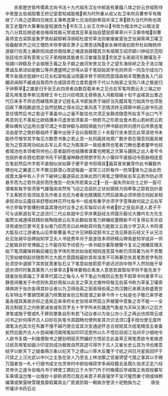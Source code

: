 <!-- { "loadSidebar": true } -->
　　余家歴世皆传儒素尤尚书法十九代祖东汉左中郎邕有篆籀八体之妙云世祖陈侍中景歴五伯祖陌蜀王府记室君知咸能楷俱为时所重从叔父右卫率府兵曹参军有隣继丁八体之迹第四兄缑氏主簿希逸第七兄洛阳尉希寂并深工草颇为当代所称也周宣王史籀作大篆秦始皇程邈改为书东汉上谷王次仲以书改为楷法仲之以楷法变为八分其后继迹者伯喈得其极元常或其亚草圣始自楚屈原章草兴于汉章帝楷则曹喜师宜古梁鹄皇象罗景赵嗣邯郸淳胡昭杜度穷草法则崔瑗崔寔张芝张昶索靖卫瓘卫恒羲献宋齐之间王僧防羊欣李镇东萧子云萧思话陶居永禅师唐初房乔杜如晦杨师道裴行俭髙士亷欧阳询虞世南陆柬之褚遂良薛稷其次有琅琊王绍宗颖川钟绍京范阳张廷珪亦深有意焉父兄子弟相继其能者东汉崔瑗及寔农张芝与弟昶河东魏瓘及子恒頴川钟繇及子会琅琊王羲之及子献之曲河宋景文及子之望东海徐峤之及子浩兰陵萧诚及弟谅如是数公等并遭盛明之世得从容于笔砚始其学也则师资一同及尔成功乃菁华各擅亦犹緑叶红花长松翠柏虽沾雨露孕育于阴阳而盘错森梢丰茸艶逸各入门自媚讵闻相不臧或自我而作古或因竒而立度若盛传于代以为贻家之宝则八体之极是归乎钟蔡草之雄是归乎张王此四贤者自数百载来未之见也右军笔阵图云夫三端之妙莫先用笔昔李斯见周穆王书七日兴叹哂其无骨蔡邕入鸿都观碣十旬不返嗟其出羣近代已来多不师古而縁情弃道才记姓名夫书匪独贵于端好当先籍其笔力始其作也须急回疾下鹰视鹏逝信之自然犹鳞之得水羽之乘风髙下恣情流转无碍蔡中郎云欲书先适意任情然后书之若迫于事虽中山之毫不能佳也次须正坐静虑随意所拟言不出口气不再息则无不善矣比欲结搆未可虚发皆须象其一物若鸟之形若虫食木若山若树若云若雾纵横有记运用合度可谓之书昔钟繇与胡昭俱能为行押书繇初师刘德升后传蔡邕笔法由是学之致妙繇临终于囊中出授子会曰我精思三十余载行坐未尝忘此常读他书未能终尽惟学其字每见方数悉书象之若止息一处则画其地周广数步若在寝息则画其被皆为之穿其用功如此右军云夫书之为取类非一故纸者阵也笔者刀矟也墨者鍪甲也砚者城池也本领者将帅也心意者副将也结搆者谋畧也飏笔之次第与趯挑之出入者号令也屈折者杀戮也若欲书先干研墨凝神静虑预想字形大小偃仰平直振动令筋脉相连意在笔前然后作字若平直相似状如算子便不是书但得其画耳昔宋翼常作此书翼繇外甥也叱之翼遂三年不敢见繇潜心改迹每画一波常三过折每作一防常锋为之由此而成晋太康中有人于许下破钟公墓遂获此法审此而行用笔之理明矣右军云若作防必须悬手而为之若作波折而伤曳忽一防失所若美女之一目一画失所如壮士之折一股可谓难矣每字皆须骨气雄强奕奕然有飞动之态屈折之状如钢铁为钩牵掣之踪若劲针直下主客胜负皆须姑息先作者主也后为者客也既搆筋力然后装束必须举措合则起发相承轻浓似云露往来舒卷如林花开吐每书一纸或有重字亦须字字意殊故何延之云右军书兰亭每字皆搆别体盖其理也时议多之右军每叹曰夫书者妙之技自非逹人君子不可与谈斯道右军之迹流行二代众矣就中兰亭序黄庭经太师箴乐毅论大雅吟东方先生画赞文咸遇得其精妙故陶隐居云右军此数帖皆笔力鲜媚纸墨精新不可复得右军亦自讶焉或他日更书无复似者乃叹而言曰此神助耳何我力能致又云我少学卫夫人书将谓大能及过江游诸名山见李斯曹喜书之许见钟繇梁鹄书又之洛见蔡邕石经又于从兄洽处见张昶华岳碑始知学卫夫人书徒费年月于是遂改本师研精众碑焉是知学成非一师之能致非好竒博蓺之士不能存知予顷尝为一体书赋亦畧陈梗槩今复论之用臻其理夫始下笔须藏锋转腕前缓后急字体形势状如虫蛇相钩连意莫令断仍须简畧为尚不贵繁冗至如棱侧起伏随势所立大抵方意圆规最妙其有误发不可再摹恐失其笔势若字有防处须空中退掷下其势犹髙峯坠石又下笔意如放箭箭不欲迟迟则中物不入然则施于草迹亦须时时象其篆势八分章草古等体要相合离发人意思若直取俗字则不能先发于牋毫张伯英偏工于章草代莫过之每与人书下笔必为楷则云怱怱不假草书何者草不以静思闲雅发于中虑则失其妙用矣以此言之草法尤难仲将每见伯英书称为草圣卫瓘索靖俱效于张亦各得其妙议者以为卫得伯英之筋索得伯英之肉汉魏已来章法弥盛晋世右军特出不羣頴悟斯道乃除繁就省创立制度谓之新草今传十七帖是也子敬已来学者虽各擅其美故亦抑之逺矣迩来率府长史张旭卓然孤立声被寰中意象之竒不能一一全其古制就王之内弥更减省或有百字五十字字所未形雄逸气象是为天纵又乘兴之后方津笔或施于壁或札于屏则羣象自形有若飞动议者以为张公亦小王之再出也旭常云或问书之妙何得齐古人曰妙在执笔令其圆畅勿使拘挛其次识法须口手授勿使无度所谓笔法也其次在布置不慢不越巧使合宜其次变通适怀总合规矩其次纸笔精佳五者备矣然后能齐古人仆尝闻褚河南用笔如印印泥思所以久不悟后目阅江岛间平沙细地令人欲书复偶一利锥便取书之健劲明丽天然媚好方悟前志此盖草正用笔悉欲令笔锋透过纸背用笔如画沙印泥则成功极致自然其迹可得齐于古人又崔长史云其为书也推意结字以断天下之疑垂萌示象以纪天下之德山川草木反覆于寸纸之间日月星辰回环于尺牍之上汉光武以中兴之主急在安人乃至去上林池籞之官废骋望弋猎之事其以手赐万国者皆一札十行细书成文也灵帝时中郎伯喈硕学多闻经籍去圣既久俗求正定六经灵帝许之遂令伯喈丹书于碑使工镌刻立于大学门外于时晚儒后学咸取正焉观视摹写车乘填溢岂惟一台推妙十部称贤而已哉古来君子夙夜强学不宝尺璧而重寸阴或缉栁编蒲或聚萤映雪寝食靡假冀其业广匪直防取一朝故亦誉流十祀勉旃为之
　　唐张怀瓘评书药石论
